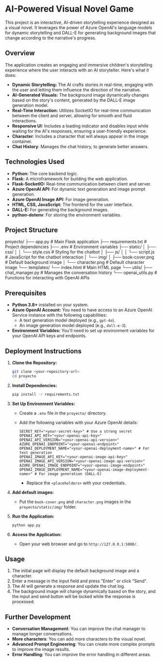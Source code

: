 # AI-Powered Visual Novel Game

This project is an interactive, AI-driven storytelling experience designed as a visual novel. It leverages the power of Azure OpenAI's language models for dynamic storytelling and DALL-E for generating background images that change according to the narrative's progress.

## Overview

The application creates an engaging and immersive children's storytelling experience where the user interacts with an AI storyteller. Here's what it does:

*   **Dynamic Storytelling:** The AI crafts stories in real-time, engaging with the user and letting them influence the direction of the narrative.
*   **AI-Generated Visuals:** The background image dynamically changes based on the story's content, generated by the DALL-E image generation model.
*   **Real-Time Interaction:** Utilizes SocketIO for real-time communication between the client and server, allowing for smooth and fluid interactions.
*   **Responsive UI:** Includes a loading indicator and disables input while waiting for the AI's responses, ensuring a user-friendly experience.
* **Character**: Includes a character that will always appear in the image container.
* **Chat History**: Manages the chat history, to generate better answers.

## Technologies Used

*   **Python:** The core backend logic.
*   **Flask:** A microframework for building the web application.
*   **Flask-SocketIO:** Real-time communication between client and server.
*   **Azure OpenAI API:** For dynamic text generation and image prompt generation.
* **Azure OpenAI Image API:** For image generation.
*   **HTML, CSS, JavaScript:** The frontend for the user interface.
*   **DALL-E:** For generating the background images.
* **python-dotenv**: For storing the environment variables.

## Project Structure
proyecto/ ├── app.py # Main Flask application ├── requirements.txt # Project dependencies ├── .env # Environment variables ├── static/ │ ├── css/ │ │ └── style.css # Styling for the chatbot │ ├── js/ │ │ └── script.js # JavaScript for the chatbot interaction │ └── img/ │ ├── book-cover.png # Default background image │ └── character.png # Default character image └── templates/ └── index.html # Main HTML page └── utils/ ├── chat_manager.py # Manages the conversation history └── openai_utils.py # Functions for interacting with OpenAI APIs

## Prerequisites

*   **Python 3.8+** installed on your system.
*   **Azure OpenAI Account:** You need to have access to an Azure OpenAI Service instance with the following capabilities:
    *   A text generation model deployed (e.g., `gpt-4o`).
    *   An image generation model deployed (e.g., `dall-e-3`).
*   **Environment Variables:** You'll need to set up environment variables for your OpenAI API keys and endpoints.

## Deployment Instructions

1.  **Clone the Repository:**
    ```bash
    git clone <your-repository-url>
    cd proyecto
    ```

2.  **Install Dependencies:**
    ```bash
    pip install -r requirements.txt
    ```

3.  **Set Up Environment Variables:**
    *   Create a `.env` file in the `proyecto/` directory.
    *   Add the following variables with your Azure OpenAI details:

        ```properties
        SECRET_KEY="<your-secret-key>" # Use a strong secret
        OPENAI_API_KEY="<your-openai-api-key>"
        OPENAI_API_VERSION="<your-openai-api-version>"
        AZURE_OPENAI_ENDPOINT="<your-openai-endpoint>"
        OPENAI_DEPLOYMENT_NAME="<your-openai-deployment-name>" # For text generation
        OPENAI_IMAGE_API_KEY="<your-openai-image-api-key>"
        OPENAI_IMAGE_API_VERSION="<your-openai-image-api-version>"
        AZURE_OPENAI_IMAGE_ENDPOINT="<your-openai-image-endpoint>"
        OPENAI_IMAGE_DEPLOYMENT_NAME="<your-openai-image-deployment-name>" # For image generation (DALL-E)
        ```
        *   Replace the `<placeholders>` with your credentials.

4. **Add default images:**
    * Put the `book-cover.png` and `character.png` images in the `proyecto/static/img/` folder.

5.  **Run the Application:**
    ```bash
    python app.py
    ```

6.  **Access the Application:**
    *   Open your web browser and go to `http://127.0.0.1:5000/`.

## Usage

1.  The initial page will display the default background image and a character.
2.  Enter a message in the input field and press "Enter" or click "Send".
3.  The AI will generate a response and update the chat log.
4.  The background image will change dynamically based on the story, and the input and send button will be locked while the response is processed.

## Further Development

* **Conversation Management**: You can improve the chat manager to manage longer conversations.
* **More characters**: You can add more characters to the visual novel.
* **Advanced Prompt Engineering**: You can create more complex prompts to improve the image results.
* **Error Handling**: You can improve the error handling in different areas.

